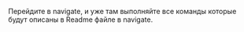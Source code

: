 Перейдите в navigate, и уже там выполняйте все команды которые будут описаны в Readme файле в navigate.